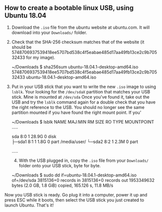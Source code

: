 ## How to create a bootable linux USB, using Ubuntu 18.04

1)  Download the `.iso` file from the ubuntu website at ubuntu.com. It will download into your `Downloads/` folder.

2)  Check that the SHA-256 checksum matches that of the website (it should be 5748706937539418ee5707bd538c4f5eabae485d17aa49fb13ce2c9b70532433 for my image).

    ~/Downloads $ sha256sum ubuntu-18.04.1-desktop-amd64.iso
    5748706937539418ee5707bd538c4f5eabae485d17aa49fb13ce2c9b70532433  ubuntu-18.04.1-desktop-amd64.iso


3) Put in your USB stick that you want to write the new `.iso` image to using `lsblk`. Your looking for the `/dev/sdaX` partition that matches your USB stick. Mine is mounted at `/dev/sda` Once you've found it, take out the USB and try the `lsblk` command again for a double check that you have the right reference to the USB. You should no longer see the same partition mounted if you have found the right mount point. If you'

    ~/Downloads $ lsblk
    NAME               MAJ:MIN RM   SIZE RO TYPE  MOUNTPOINT
    .....

    sda                  8:0    1  28.9G  0 disk  
    ├─sda1               8:1    1   1.8G  0 part  /media/user/
    └─sda2               8:2    1   2.3M  0 part

    .....

    4) With the USB plugged in, copy the `.iso` file from your `Downloads/` folder onto your USB stick, byte for byte.

    ~/Downloads $ sudo dd if=ubuntu-18.04.1-desktop-amd64.iso of=/dev/sda
    3815136+0 records in
    3815136+0 records out
    1953349632 bytes (2.0 GB, 1.8 GiB) copied, 165.126 s, 11.8 MB/s

Now you USB stick is ready. Go plug it into a computer, power it up and press ESC while it boots, then select the USB stick you just created to launch Ubuntu. That's it!
